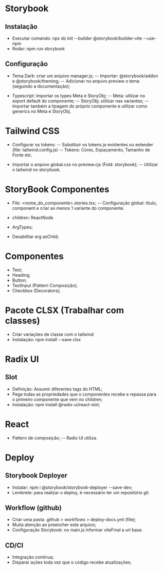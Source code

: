 # Storybook #

## Instalação 
 - Executar comando: npx sb init --builder @storybook/builder-vite --use-npm
 - Rodar: npm run storybook

## Configuração
 - Tema Dark: criar um arquivo manager.js;
 -- Importar: @storybook/addon e @storybook/theming;
 -- Adicionar no arquivo preview o tema (seguindo a documentação);

 - Typescript: importar os types Meta e StoryObj;
 -- Meta: utilizar no export default do componente;
 -- StoryObj: utilizar nas variantes;
 -- Importar também a tipagem do próprio componente e utilizar como generics no Meta e StoryObj.

# Tailwind CSS #
- Configurar os tokens:
-- Substituir os tokens ja existentes ou extender (file: tailwind.config.js)
-- Tokens: Cores, Espaçamento, Tamanho de Fonte etc.

- Importar o arquivo global.css no preview.cjs (Fold: storybook);
-- Utilizar o tailwind no storybook.

# StoryBook Componentes #
- File: <nome_do_componente>.stories.tsx;
-- Configuração global: titulo, component e criar ao menos 1 variante do componente. 

- children: ReactNode
- ArgTypes;
- Desabilitar arg asChild;

# Componentes # 
- Text;
- Heading;
- Button;
- TextInput (Pattern Composição);
- Checkbox (Decorators);

# Pacote CLSX (Trabalhar com classes) #
- Criar variações de classe com o tailwind
- Instalação: npm install --save clsx

# Radix UI #
## Slot
- Definição: Assumir diferentes tags do HTML;
- Pega todas as propriedades que o componentes recebe e repassa para o primeiro componente que vem no children;
- Instalação: npm install @radix-ui/react-slot;

# React #
- Pattern de composição;
-- Radix UI utiliza.

# Deploy #
## Storybook Deployer
- Instalar: npm i @storybook/storybook-deployer --save-dev;
- Lembrete: para realizar o deploy, é necessário ter um repositório git.

## Workflow (github)
- Criar uma pasta .github > workflows > deploy-docs.yml (file);
- Muita atenção ao preencher este arquivo;
- Configuração Storybook: no main.js informar viteFinal a url base.

## CD/CI
- Integração contínua;
- Disparar ações toda vez que o código recebe atualizações;